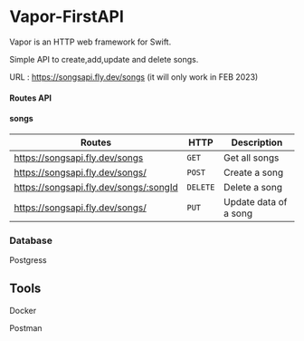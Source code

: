 # Vapor-FirstAPI
Vapor is an HTTP web framework for Swift.

Simple API to create,add,update and delete songs.

URL : https://songsapi.fly.dev/songs   (it will only work in FEB 2023)


#### Routes API
#### songs
Routes | HTTP | Description
--- | --- | ---
https://songsapi.fly.dev/songs  | `GET` | Get all songs
https://songsapi.fly.dev/songs/ | `POST` | Create a song
https://songsapi.fly.dev/songs/:songId | `DELETE` | Delete a song
https://songsapi.fly.dev/songs/ | `PUT` | Update data of a song


### Database

Postgress

## Tools
Docker

Postman
